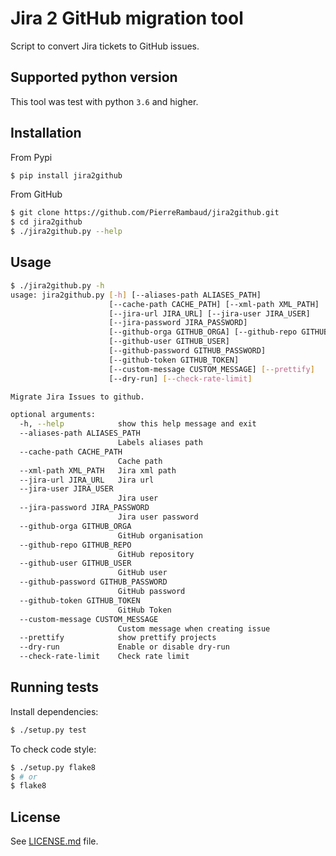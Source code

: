 # Jira 2 GitHub migration tool

Script to convert Jira tickets to GitHub issues.

## Supported python version

This tool was test with python `3.6` and higher.

## Installation

From Pypi

```bash
$ pip install jira2github
```

From GitHub

```bash
$ git clone https://github.com/PierreRambaud/jira2github.git
$ cd jira2github
$ ./jira2github.py --help
```

## Usage

```bash
$ ./jira2github.py -h
usage: jira2github.py [-h] [--aliases-path ALIASES_PATH]
                      [--cache-path CACHE_PATH] [--xml-path XML_PATH]
                      [--jira-url JIRA_URL] [--jira-user JIRA_USER]
                      [--jira-password JIRA_PASSWORD]
                      [--github-orga GITHUB_ORGA] [--github-repo GITHUB_REPO]
                      [--github-user GITHUB_USER]
                      [--github-password GITHUB_PASSWORD]
                      [--github-token GITHUB_TOKEN]
                      [--custom-message CUSTOM_MESSAGE] [--prettify]
                      [--dry-run] [--check-rate-limit]

Migrate Jira Issues to github.

optional arguments:
  -h, --help            show this help message and exit
  --aliases-path ALIASES_PATH
                        Labels aliases path
  --cache-path CACHE_PATH
                        Cache path
  --xml-path XML_PATH   Jira xml path
  --jira-url JIRA_URL   Jira url
  --jira-user JIRA_USER
                        Jira user
  --jira-password JIRA_PASSWORD
                        Jira user password
  --github-orga GITHUB_ORGA
                        GitHub organisation
  --github-repo GITHUB_REPO
                        GitHub repository
  --github-user GITHUB_USER
                        GitHub user
  --github-password GITHUB_PASSWORD
                        GitHub password
  --github-token GITHUB_TOKEN
                        GitHub Token
  --custom-message CUSTOM_MESSAGE
                        Custom message when creating issue
  --prettify            show prettify projects
  --dry-run             Enable or disable dry-run
  --check-rate-limit    Check rate limit
```


## Running tests

Install dependencies:

```bash
$ ./setup.py test
```

To check code style:

```bash
$ ./setup.py flake8
$ # or
$ flake8
```

## License

See [LICENSE.md](LICENSE.md) file.

